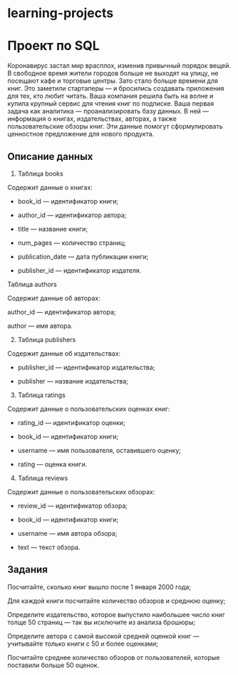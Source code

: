 # learning-projects
# Проект по SQL

Коронавирус застал мир врасплох, изменив привычный порядок вещей. 
В свободное время жители городов больше не выходят на улицу, не посещают кафе и торговые центры. 
Зато стало больше времени для книг. Это заметили стартаперы — и бросились создавать приложения для тех, кто любит читать.
Ваша компания решила быть на волне и купила крупный сервис для чтения книг по подписке. 
Ваша первая задача как аналитика — проанализировать базу данных.
В ней — информация о книгах, издательствах, авторах, а также пользовательские обзоры книг. 
Эти данные помогут сформулировать ценностное предложение для нового продукта.

## Описание данных

1. Таблица books

Содержит данные о книгах:

- book_id — идентификатор книги;

- author_id — идентификатор автора;

- title — название книги;

- num_pages — количество страниц;

- publication_date — дата публикации книги;

- publisher_id — идентификатор издателя.

Таблица authors

Содержит данные об авторах:

author_id — идентификатор автора;

author — имя автора.

2. Таблица publishers

Содержит данные об издательствах:

- publisher_id — идентификатор издательства;

- publisher — название издательства;

3. Таблица ratings

Содержит данные о пользовательских оценках книг:

- rating_id — идентификатор оценки;

- book_id — идентификатор книги;

- username — имя пользователя, оставившего оценку;

- rating — оценка книги.

4. Таблица reviews

Содержит данные о пользовательских обзорах:

- review_id — идентификатор обзора;

- book_id — идентификатор книги;

- username — имя автора обзора;

- text — текст обзора.


## Задания

Посчитайте, сколько книг вышло после 1 января 2000 года;

Для каждой книги посчитайте количество обзоров и среднюю оценку;

Определите издательство, которое выпустило наибольшее число книг толще 50 страниц — так вы исключите из анализа брошюры;

Определите автора с самой высокой средней оценкой книг — учитывайте только книги с 50 и более оценками;

Посчитайте среднее количество обзоров от пользователей, которые поставили больше 50 оценок.

